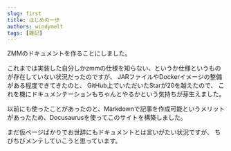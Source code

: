 ```yaml
---
slug: first
title: はじめの一歩
authors: windymelt
tags: [雑記]
---
```


ZMMのドキュメントを作ることにしました。

<!--truncate-->

これまでは実装した自分しかzmmの仕様を知らない、というか仕様というものが存在していない状況だったのですが、
JARファイルやDockerイメージの整備がある程度できてきたのと、
GitHub上でいただいたStarが20を越えたので、
これを機にドキュメンテーションもちゃんとやるかという気持ちが芽生えました。

以前にも使ったことがあったのと、Markdownで記事を作成可能というメリットがあったため、Docusaurusを使ってこのサイトを構築しました。

まだ仮ページばかりでお世辞にもドキュメントとは言いがたい状況ですが、
ちびちびメンテしていこうと思っています。
